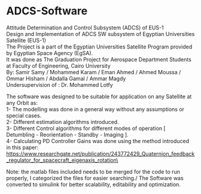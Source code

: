 # ADCS-Software
Attitude Determination and Control Subsystem (ADCS) of EUS-1\
Design and Implementation of ADCS SW subsystem of Egyptian Universities Satellite (EUS-1) \
The Project is a part of the Egyptian Universities Satellite Program provided by Egyptian Space Agency (EgSA).\
It was done as The Graduation Project for Aerospace Department Students at Faculty of Engineering, Cairo University\
By: Samir Samy / Mohammed Karam / Eman Ahmed / Ahmed Moussa / Ommar Hisham / Abdalla Gamal / Ammar Magdy\
Undersupervision of : Dr. Mohammed Lotfy

The software was designed to be suitable for application on any Satellite at any Orbit as:\
1- The modelling was done in a general way without any assumptions or special cases.\
2- Different estimation algorithms introduced.\
3- Different Control algorithms for different modes of operation [ Detumbling - Reorientation - Standby - Imaging ].\
4- Calculating PD Controller Gains was done using the method introduced in this paper: https://www.researchgate.net/publication/243772429_Quaternion_feedback_regulator_for_spacecraft_eigenaxis_rotation\


Note: the matlab files included needs to be merged for the code to run properly, I categorized the files for easier searching./
The Software was converted to simulink for better scalability, editability and optimization.
